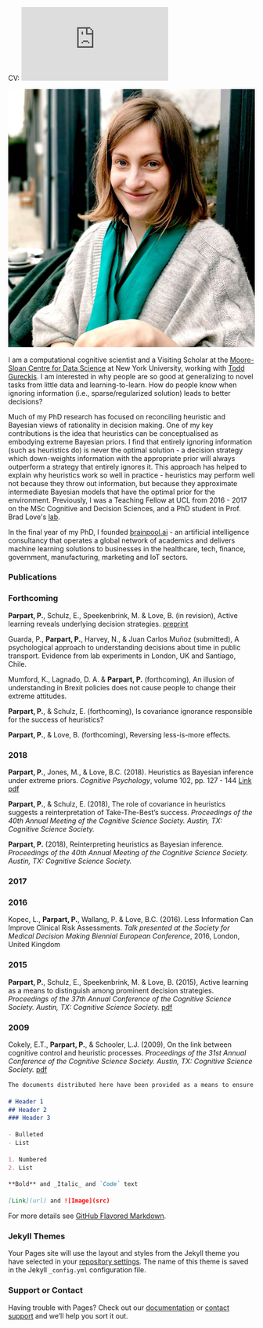 CV: ![here](https://github.com/paulaparpart/paulaparpart.github.io/tree/master/pdf/CogPsy2018.pdf)


![portait](https://github.com/paulaparpart/paulaparpart.github.io/blob/master/images/Ocropped.jpg)


I am a computational cognitive scientist and a Visiting Scholar at the [Moore-Sloan Centre for Data Science](https://cds.nyu.edu/) at New York University, working with [Todd Gureckis](http://gureckislab.org/papers.php). I am interested in why people are so good at generalizing to novel tasks from little data and learning-to-learn. How do people know when ignoring information (i.e., sparse/regularized solution) leads to better decisions?

Much of my PhD research has focused on reconciling heuristic and Bayesian views of rationality in decision making. One of my key contributions is the idea that heuristics can be conceptualised as embodying extreme Bayesian priors. I find that entirely ignoring information (such as heuristics do) is never the optimal solution - a decision strategy which down-weights information with the appropriate prior will always outperform a strategy that entirely ignores it. This approach has helped to explain why heuristics work so well in practice - heuristics may perform well not because they throw out information, but because they approximate intermediate Bayesian models that have the optimal prior for the environment.
Previously, I was a Teaching Fellow at UCL from 2016 - 2017 on the MSc Cognitive and Decision Sciences, and a PhD student in Prof. Brad Love's [lab](http://bradlove.org/lab).

In the final year of my PhD, I founded [brainpool.ai](http://brainpool.ai/) - an artificial intelligence consultancy that operates a global network of academics and delivers machine learning solutions to businesses in the healthcare, tech, finance, government, manufacturing, marketing and IoT sectors. 



###  Publications

###  Forthcoming 
**Parpart, P.**, Schulz, E., Speekenbrink, M. & Love, B. (in revision), Active learning
reveals underlying decision strategies. [preprint](https://doi.org/10.1101/239558)

Guarda, P., **Parpart, P.**, Harvey, N., & Juan Carlos Muñoz (submitted), A psychological
approach to understanding decisions about time in public transport. Evidence
from lab experiments in London, UK and Santiago, Chile.

Mumford, K., Lagnado, D. A. & **Parpart, P.** (forthcoming), An illusion of understanding
in Brexit policies does not cause people to change their extreme attitudes.

**Parpart, P.**, & Schulz, E. (forthcoming), Is covariance ignorance responsible for the
success of heuristics?

**Parpart, P.**, & Love, B. (forthcoming), Reversing less-is-more effects.


###  2018

**Parpart, P.**, Jones, M., & Love, B.C. (2018). Heuristics as Bayesian inference under extreme priors.
_Cognitive Psychology_, volume 102, pp. 127 - 144 [Link](https://www.sciencedirect.com/science/article/pii/S0010028517303286)
[pdf]()

**Parpart, P.**, & Schulz, E. (2018), The role of covariance in heuristics suggests a reinterpretation of Take-The-Best’s success. _Proceedings of the 40th Annual Meeting of the Cognitive Science Society. Austin, TX: Cognitive Science Society._

**Parpart, P.** (2018), Reinterpreting heuristics as Bayesian inference. _Proceedings of the 40th Annual Meeting of the Cognitive Science Society. Austin, TX: Cognitive Science Society._

###  2017

###  2016

Kopec, L., **Parpart, P.**, Wallang, P. & Love, B.C. (2016). Less Information Can
Improve Clinical Risk Assessments. _Talk presented at the Society for Medical
Decision Making Biennial European Conference_, 2016, London, United Kingdom 


###  2015

**Parpart, P.**, Schulz, E., Speekenbrink, M. & Love, B. (2015), Active learning as a means to distinguish among prominent decision strategies. _Proceedings of the 37th Annual Conference of the Cognitive Science Society. Austin, TX: Cognitive Science Society._ [pdf](https://mindmodeling.org/cogsci2015/papers/0317/paper0317.pdf)


### 2009

Cokely, E.T., **Parpart, P.**, & Schooler, L.J. (2009), On the link between cognitive
control and heuristic processes. _Proceedings of the 31st Annual Conference of the Cognitive Science Society. Austin, TX: Cognitive Science Society._ [pdf](https://escholarship.org/uc/item/6qj0k72h)







```markdown
The documents distributed here have been provided as a means to ensure timely dissemination of scholarly and technical work on a noncommercial basis. Copyright and all rights therein are maintained by the authors or by other copyright holders, notwithstanding that they have offered their works here electronically. It is understood that all persons copying this information will adhere to the terms and constraints invoked by each author's copyright. These works may not be reposted without the explicit permission of the copyright holder.

# Header 1
## Header 2
### Header 3

- Bulleted
- List

1. Numbered
2. List

**Bold** and _Italic_ and `Code` text

[Link](url) and ![Image](src)
```




For more details see [GitHub Flavored Markdown](https://guides.github.com/features/mastering-markdown/).

### Jekyll Themes

Your Pages site will use the layout and styles from the Jekyll theme you have selected in your [repository settings](https://github.com/paulaparpart/paulaparpart.github.io/settings). The name of this theme is saved in the Jekyll `_config.yml` configuration file.

### Support or Contact

Having trouble with Pages? Check out our [documentation](https://help.github.com/categories/github-pages-basics/) or [contact support](https://github.com/contact) and we’ll help you sort it out.
